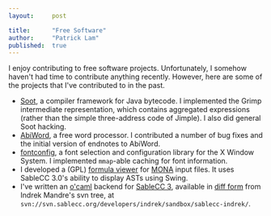 ```yaml
---
layout:     post

title:      "Free Software"
author:     "Patrick Lam"
published:  true
---
```



<p>I enjoy contributing to free software projects. Unfortunately,
I somehow haven't had time to contribute anything recently. However,
here are some of the projects that I've contributed to in the past.</p>

<ul>
<li><a href="http://www.sable.mcgill.ca/soot">Soot</a>, a compiler framework
for Java bytecode. I implemented the Grimp intermediate representation, which
contains aggregated expressions (rather than the simple three-address code
of Jimple). I also did general Soot hacking.</li>
<li><a href="http://abiword.org">AbiWord</a>, a free word processor. I contributed a number
of bug fixes and the initial version of endnotes to AbiWord.</li>
<li><a href="http://fontconfig.org">fontconfig</a>, a font selection
and configuration library for the X Window System. I
implemented <code>mmap</code>-able caching for font information.</li>
<li>I developed a (GPL) <a
href="software/monaviewer-1.0.tar.gz">formula viewer</a> for <a
href="http://www.brics.dk/mona">MONA</a> input files.  It uses SableCC
3.0's ability to display ASTs using Swing.</li>
<li>I've written an <a
href="http://www.ocaml.org">o'caml</a> backend for <a
href="http://www.sablecc.org">SableCC 3</a>, available in <a
href="ocaml-sablecc3-diffs">diff form</a> from Indrek Mandre's svn tree,
at
<code>svn://svn.sablecc.org/developers/indrek/sandbox/sablecc-indrek/</code>.</li>
</ul>
